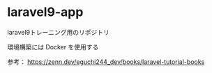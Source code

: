# laravel9-app
laravel9トレーニング用のリポジトリ

環境構築には Docker を使用する

参考：
https://zenn.dev/eguchi244_dev/books/laravel-tutorial-books
